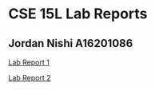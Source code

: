 # CSE 15L Lab Reports
## Jordan Nishi A16201086

[Lab Report 1](https://jordan-nishi.github.io/cse15l-lab-reports/lab-report-1-week-2.html)

[Lab Report 2](https://jordan-nishi.github.io/cse15l-lab-reports/lab-report-2-week-4.html)